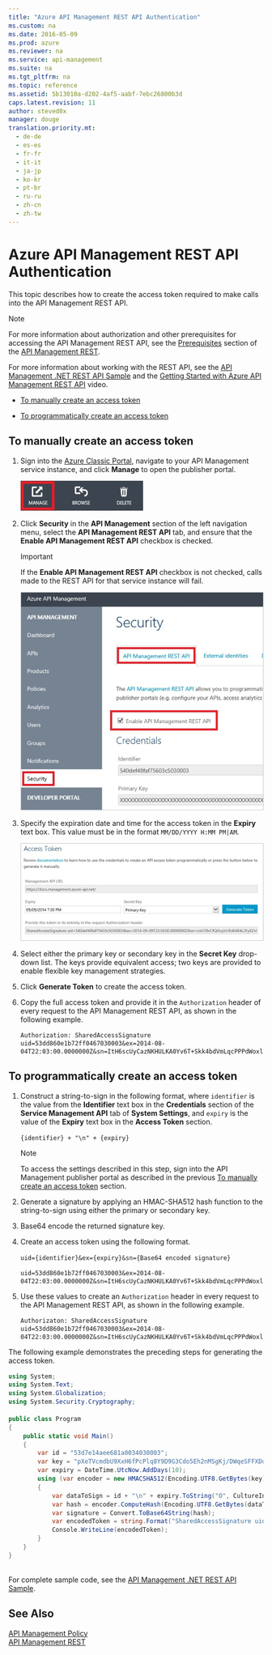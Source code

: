 ```yaml
---
title: "Azure API Management REST API Authentication"
ms.custom: na
ms.date: 2016-05-09
ms.prod: azure
ms.reviewer: na
ms.service: api-management
ms.suite: na
ms.tgt_pltfrm: na
ms.topic: reference
ms.assetid: 5b13010a-d202-4af5-aabf-7ebc26800b3d
caps.latest.revision: 11
author: steved0x
manager: douge
translation.priority.mt: 
  - de-de
  - es-es
  - fr-fr
  - it-it
  - ja-jp
  - ko-kr
  - pt-br
  - ru-ru
  - zh-cn
  - zh-tw
---
```

# Azure API Management REST API Authentication
This topic describes how to create the access token required to make calls into the API Management REST API.  
  
> [!NOTE]
>  For more information about authorization and other prerequisites for accessing the API Management REST API, see the [Prerequisites](../rest-conceptual/API-Management-REST.md#Prerequisites) section of the [API Management REST](../rest-conceptual/API-Management-REST.md).  
>   
>  For more information about working with the REST API, see the [API Management .NET REST API Sample](https://github.com/Azure/api-management-samples/tree/master/restApiDemo) and the [Getting Started with Azure API Management REST API](http://azure.microsoft.com/documentation/videos/getting-started-with-azure-api-management-rest-api/) video.  
  
-   [To manually create an access token](../rest-conceptual/Azure-API-Management-REST-API-Authentication.md#ManuallyCreateToken)  
  
-   [To programmatically create an access token](../rest-conceptual/Azure-API-Management-REST-API-Authentication.md#ProgrammaticallyCreateToken)  
  
##  <a name="ManuallyCreateToken"></a> To manually create an access token  
  
1.  Sign into the [Azure Classic Portal](https://manage.windowsazure.com/), navigate to your API Management service instance, and click **Manage** to open the publisher portal.  
  
     ![API Management Console](../rest-conceptual/media/APIManagementConsole.jpg "APIManagementConsole")  
  
2.  Click **Security** in the **API Management** section of the left navigation menu, select the **API Management REST API** tab, and ensure that the **Enable API Management REST API** checkbox is checked.  
  
    > [!IMPORTANT]
    >  If the **Enable API Management REST API** checkbox is not checked, calls made to the REST API for that service instance will fail.  
  
     ![API Management System Settings](../rest-conceptual/media/APIManagementSystemSettings.jpg "APIManagementSystemSettings")  
  
3.  Specify the expiration date and time for the access token in the **Expiry** text box. This value must be in the format `MM/DD/YYYY H:MM PM|AM`.  
  
     ![API Management Access Token](../rest-conceptual/media/APIManagementAccessToken.jpg "APIManagementAccessToken")  
  
4.  Select either the primary key or secondary key in the **Secret Key** drop-down list. The keys provide equivalent access; two keys are provided to enable flexible key management strategies.  
  
5.  Click **Generate Token** to create the access token.  
  
6.  Copy the full access token and provide it in the `Authorization` header of every request to the API Management REST API, as shown in the following example.  
  
    ```  
    Authorization: SharedAccessSignature uid=53dd860e1b72ff0467030003&ex=2014-08-04T22:03:00.0000000Z&sn=ItH6scUyCazNKHULKA0Yv6T+Skk4bdVmLqcPPPdWoxl2n1+rVbhKlplFrqjkoUFRr0og4wjeDz4yfThC82OjfQ==  
    ```  
  
##  <a name="ProgrammaticallyCreateToken"></a> To programmatically create an access token  
  
1.  Construct a string-to-sign in the following format, where `identifier` is the value from the **Identifier** text box in the **Credentials** section of the **Service Management API** tab of **System Settings**, and `expiry` is the value of the **Expiry** text box in the **Access Token** section.  
  
     `{identifier} + "\n" + {expiry}`  
  
    > [!NOTE]
    >  To access the settings described in this step, sign into the API Management publisher portal as described in the previous [To manually create an access token](#ManuallyCreateToken) section.  
  
2.  Generate a signature by applying an HMAC-SHA512 hash function to the string-to-sign using either the primary or secondary key.  
  
3.  Base64 encode the returned signature key.  
  
4.  Create an access token using the following format.  
  
     `uid={identifier}&ex={expiry}&sn={Base64 encoded signature}`  
  
    ```  
    uid=53dd860e1b72ff0467030003&ex=2014-08-04T22:03:00.0000000Z&sn=ItH6scUyCazNKHULKA0Yv6T+Skk4bdVmLqcPPPdWoxl2n1+rVbhKlplFrqjkoUFRr0og4wjeDz4yfThC82OjfQ==  
    ```  
  
5.  Use these values to create an `Authorization` header in every request to the API Management REST API, as shown in the following example.  
  
    ```  
    Authorizaton: SharedAccessSignature uid=53dd860e1b72ff0467030003&ex=2014-08-04T22:03:00.0000000Z&sn=ItH6scUyCazNKHULKA0Yv6T+Skk4bdVmLqcPPPdWoxl2n1+rVbhKlplFrqjkoUFRr0og4wjeDz4yfThC82OjfQ==  
    ```  
  
 The following example demonstrates the preceding steps for generating the access token.  
  
```c#  
using System;   
using System.Text;   
using System.Globalization;   
using System.Security.Cryptography;   
  
public class Program   
{   
    public static void Main()   
    {   
        var id = "53d7e14aee681a0034030003";   
        var key = "pXeTVcmdbU9XxH6fPcPlq8Y9D9G3Cdo5Eh2nMSgKj/DWqeSFFXDdmpz5Trv+L2hQNM+nGa704Rf8Z22W9O1jdQ==";   
        var expiry = DateTime.UtcNow.AddDays(10);   
        using (var encoder = new HMACSHA512(Encoding.UTF8.GetBytes(key)))   
        {   
            var dataToSign = id + "\n" + expiry.ToString("O", CultureInfo.InvariantCulture);   
            var hash = encoder.ComputeHash(Encoding.UTF8.GetBytes(dataToSign));   
            var signature = Convert.ToBase64String(hash);   
            var encodedToken = string.Format("SharedAccessSignature uid={0}&ex={1:o}&sn={2}", id, expiry, signature);   
            Console.WriteLine(encodedToken);   
        }   
    }   
}  
  
```  
  
 For complete sample code, see the [API Management .NET REST API Sample](https://github.com/Azure/api-management-samples/tree/master/restApiDemo).  
  
## See Also  
 [API Management Policy](../templates/Azure-API-Management-Policies.md)   
 [API Management REST](../rest-conceptual/API-Management-REST.md)